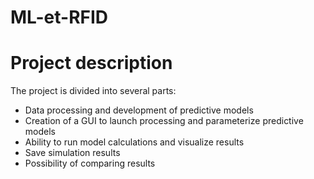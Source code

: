# ML-et-RFID

# Project description
The project is divided into several parts:
- Data processing and development of predictive models
- Creation of a GUI to launch processing and parameterize predictive models
- Ability to run model calculations and visualize results
- Save simulation results
- Possibility of comparing results
